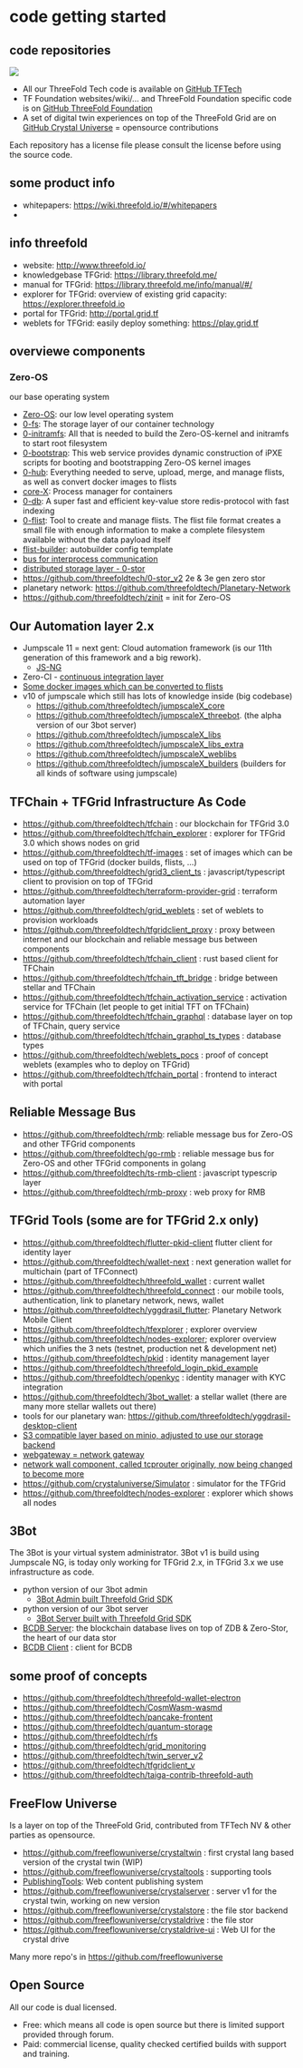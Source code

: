 # code getting started

## code repositories

![](https://cdn-images.welcometothejungle.com/5DDbrp9_kdlw05Z0hzc7kYEpaaruHhUUWJqs-nW1o8k/rs:auto:980::/q:85/czM6Ly93dHRqLXByb2R1Y3Rpb24vdXBsb2Fkcy9jYXRlZ29yeS9jb3Zlci8yNjYwLzE1NDg4My9jb2xsZWN0aW9uX2NhdGVnb3J5X2JlaGluZF90aGVfY29kZS5qcGc)

- All our ThreeFold Tech code is available on [GitHub TFTech](https://github.com/threefoldtech)
- TF Foundation websites/wiki/... and ThreeFold Foundation specific code is on [GitHub ThreeFold Foundation](https://github.com/threefoldtech)
- A set of digital twin experiences on top of the ThreeFold Grid are on [GitHub Crystal Universe](https://github.com/crystaluniverse) = opensource contributions

Each repository has a license file please consult the license before using the source code.

## some product info

- whitepapers: https://wiki.threefold.io/#/whitepapers
- 
## info threefold

- website: http://www.threefold.io/
- knowledgebase TFGrid: https://library.threefold.me/
- manual for TFGrid: https://library.threefold.me/info/manual/#/ 
- explorer for TFGrid: overview of existing grid capacity: https://explorer.threefold.io 
- portal for TFGrid: http://portal.grid.tf
- weblets for TFGrid: easily deploy something: https://play.grid.tf 

## overviewe components

### Zero-OS

our base operating system

* [Zero-OS](https://github.com/threefoldtech/zos): our low level operating system
* [0-fs](https://github.com/threefoldtech/0-fs): The storage layer of our container technology
* [0-initramfs](https://github.com/threefoldtech/0-initramfs): All that is needed to build the Zero-OS-kernel and initramfs to start root filesystem
* [0-bootstrap](https://github.com/threefoldtech/0-bootstrap): This web service provides dynamic construction of iPXE scripts for booting and bootstrapping Zero-OS kernel images
* [0-hub](https://github.com/threefoldtech/0-hub): Everything needed to serve, upload, merge, and manage flists, as well as convert docker images to flists
* [core-X](https://github.com/threefoldtech/corex): Process manager for containers
* [0-db](https://github.com/threefoldtech/0-db): A super fast and efficient key-value store redis-protocol with fast indexing
* [0-flist](https://github.com/threefoldtech/0-flist): Tool to create and manage flists. The flist file format creates a small file with enough information to make a complete filesystem available without the data payload itself
* [flist-builder](https://github.com/threefoldtech/flist-builder-config): autobuilder config template
* [bus for interprocess communication](https://github.com/threefoldtech/zbus)
* [distributed storage layer - 0-stor](https://github.com/threefoldtech/0-stor)
* https://github.com/threefoldtech/0-stor_v2 2e & 3e gen zero stor
* planetary network: https://github.com/threefoldtech/Planetary-Network
* https://github.com/threefoldtech/zinit = init for Zero-OS

## Our Automation layer 2.x

* Jumpscale 11 = next gent: Cloud automation framework (is our 11th generation of this framework and a big rework). 
    * [JS-NG](https://github.com/threefoldtech/js-ng)
* Zero-CI - [continuous integration layer](https://github.com/threefoldtech/zeroCI)
* [Some docker images which can be converted to flists](https://github.com/threefoldtech/tf-images)
* v10 of jumpscale which still has lots of knowledge inside (big codebase)
   - https://github.com/threefoldtech/jumpscaleX_core
   - https://github.com/threefoldtech/jumpscaleX_threebot. (the alpha version of our 3bot server)
   - https://github.com/threefoldtech/jumpscaleX_libs
   - https://github.com/threefoldtech/jumpscaleX_libs_extra
   - https://github.com/threefoldtech/jumpscaleX_weblibs 
   - https://github.com/threefoldtech/jumpscaleX_builders (builders for all kinds of software using jumpscale)

## TFChain + TFGrid Infrastructure As Code

- https://github.com/threefoldtech/tfchain : our blockchain for TFGrid 3.0
- https://github.com/threefoldtech/tfchain_explorer : explorer for TFGrid 3.0 which shows nodes on grid
- https://github.com/threefoldtech/tf-images : set of images which can be used on top of TFGrid (docker builds, flists, ...)
- https://github.com/threefoldtech/grid3_client_ts : javascript/typescript client to provision on top of TFGrid
- https://github.com/threefoldtech/terraform-provider-grid : terraform automation layer
- https://github.com/threefoldtech/grid_weblets : set of weblets to provision workloads
- https://github.com/threefoldtech/tfgridclient_proxy : proxy between internet and our blockchain and reliable message bus between components
- https://github.com/threefoldtech/tfchain_client : rust based client for TFChain
- https://github.com/threefoldtech/tfchain_tft_bridge : bridge between stellar and TFChain 
- https://github.com/threefoldtech/tfchain_activation_service : activation service for TFChain (let people to get initial TFT on TFChain)
- https://github.com/threefoldtech/tfchain_graphql : database layer on top of TFChain, query service
- https://github.com/threefoldtech/tfchain_graphql_ts_types : database types
- https://github.com/threefoldtech/weblets_pocs : proof of concept weblets (examples who to deploy on TFGrid)
- https://github.com/threefoldtech/tfchain_portal : frontend to interact with portal

## Reliable Message Bus

- https://github.com/threefoldtech/rmb: reliable message bus for Zero-OS and other TFGrid components
- https://github.com/threefoldtech/go-rmb : reliable message bus for Zero-OS and other TFGrid components in golang
- https://github.com/threefoldtech/ts-rmb-client : javascript typescrip layer
- https://github.com/threefoldtech/rmb-proxy : web proxy for RMB

## TFGrid Tools (some are for TFGrid 2.x only)

- https://github.com/threefoldtech/flutter-pkid-client flutter client for identity layer
- https://github.com/threefoldtech/wallet-next : next generation wallet for multichain (part of TFConnect)
- https://github.com/threefoldtech/threefold_wallet : current wallet
- https://github.com/threefoldtech/threefold_connect : our mobile tools, authentication, link to planetary network, news, wallet
- https://github.com/threefoldtech/yggdrasil_flutter: Planetary Network Mobile Client
- https://github.com/threefoldtech/tfexplorer ; explorer overview
- https://github.com/threefoldtech/nodes-explorer; explorer overview which unifies the 3 nets (testnet, production net & development net)
- https://github.com/threefoldtech/pkid : identity management layer
- https://github.com/threefoldtech/threefold_login_pkid_example
- https://github.com/threefoldtech/openkyc : identity manager with KYC integration
- https://github.com/threefoldtech/3bot_wallet: a stellar wallet (there are many more stellar wallets out there)
- tools for our planetary wan: https://github.com/threefoldtech/yggdrasil-desktop-client
- [S3 compatible layer based on minio, adjusted to use our storage backend](https://github.com/threefoldtech/minio)
- [webgateway = network gateway](https://github.com/threefoldtech/tfgateway)
- [network wall component, called tcprouter originally, now being changed to become more](https://github.com/threefoldtech/tcprouter)
- https://github.com/crystaluniverse/Simulator : simulator for the TFGrid
- https://github.com/threefoldtech/nodes-explorer : explorer which shows all nodes

## 3Bot

The 3Bot is your virtual system administrator.
3Bot v1 is build using Jumpscale NG, is today only working for TFGrid 2.x, in TFGrid 3.x we use infrastructure as code.

- python version of our 3bot admin
    * [3Bot Admin built Threefold Grid SDK](https://github.com/threefoldtech/js-sdk)
- python version of our 3bot server
    * [3Bot Server built with Threefold Grid SDK](https://github.com/threefoldtech/js-sdk)
- [BCDB Server](https://github.com/threefoldtech/bcdb): the blockchain database lives on top of ZDB & Zero-Stor, the heart of our data stor
- [BCDB Client](https://github.com/threefoldtech/bcdb-client) : client for BCDB

## some proof of concepts

- https://github.com/threefoldtech/threefold-wallet-electron
- https://github.com/threefoldtech/CosmWasm-wasmd 
- https://github.com/threefoldtech/pancake-frontent
- https://github.com/threefoldtech/quantum-storage
- https://github.com/threefoldtech/rfs
- https://github.com/threefoldtech/grid_monitoring
- https://github.com/threefoldtech/twin_server_v2
- https://github.com/threefoldtech/tfgridclient_v
- https://github.com/threefoldtech/taiga-contrib-threefold-auth

## FreeFlow Universe 

Is a layer on top of the ThreeFold Grid, contributed from TFTech NV & other parties as opensource.

* https://github.com/freeflowuniverse/crystaltwin : first crystal lang based version of the crystal twin (WIP)
* https://github.com/freeflowuniverse/crystaltools : supporting tools 
* [PublishingTools](https://github.com/crystaluniverse/publishingtools): Web content publishing system
* https://github.com/freeflowuniverse/crystalserver : server v1 for the crystal twin, working on new version
* https://github.com/freeflowuniverse/crystalstore : the file stor backend
* https://github.com/freeflowuniverse/crystaldrive : the file stor
* https://github.com/freeflowuniverse/crystaldrive-ui : Web UI for the crystal drive

Many more repo's in https://github.com/freeflowuniverse


## Open Source

All our code is dual licensed. 

* Free: which means all code is open source but there is limited support provided through forum.
* Paid: commercial license, quality checked certified builds with support and training.

